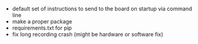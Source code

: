  
* default set of instructions to send to the board on startup via command line
* make a proper package
* requirements.txt for pip
* fix long recording crash (might be hardware or software fix)

